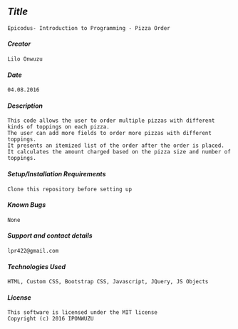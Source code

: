 ## _Title_
	Epicodus- Introduction to Programming - Pizza Order
	
#### _Creator_
	Lilo Onwuzu 
	
#### _Date_
	04.08.2016

#### _Description_
	This code allows the user to order multiple pizzas with different kinds of toppings on each pizza. 
	The user can add more fields to order more pizzas with different toppings. 
	It presents an itemized list of the order after the order is placed.
	It calculates the amount charged based on the pizza size and number of toppings.

#### _Setup/Installation Requirements_
	Clone this repository before setting up

#### _Known Bugs_
 	None

#### _Support and contact details_
	lpr422@gmail.com
	
#### _Technologies Used_
	HTML, Custom CSS, Bootstrap CSS, Javascript, JQuery, JS Objects

#### _License_
	This software is licensed under the MIT license
	Copyright (c) 2016 IPONWUZU
